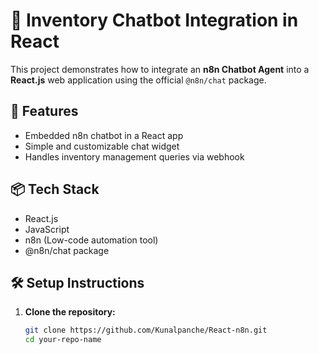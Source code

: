 # 🤖 Inventory Chatbot Integration in React

This project demonstrates how to integrate an **n8n Chatbot Agent** into a **React.js** web application using the official `@n8n/chat` package.

## 🚀 Features

- Embedded n8n chatbot in a React app
- Simple and customizable chat widget
- Handles inventory management queries via webhook

## 📦 Tech Stack

- React.js
- JavaScript
- n8n (Low-code automation tool)
- @n8n/chat package

## 🛠️ Setup Instructions

1. **Clone the repository:**

   ```bash
   git clone https://github.com/Kunalpanche/React-n8n.git
   cd your-repo-name
